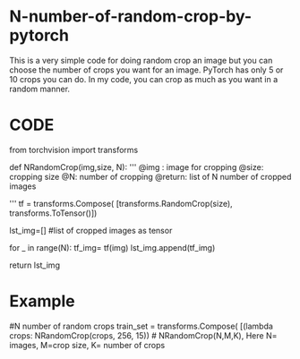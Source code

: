 # N-number-of-random-crop-by-pytorch

This is a very simple code for doing random crop an image but you can choose the number of crops you want for an image. PyTorch has only 5 or 10 crops you can do. In my code, you can crop as much as you want in a random manner.



# CODE

from torchvision import transforms

def NRandomCrop(img,size, N):
  '''
  @img : image for cropping
  @size: cropping size
  @N: number of cropping
  @return: list of N number of cropped images

  '''
  tf = transforms.Compose(
        [transforms.RandomCrop(size), transforms.ToTensor()])
        
  lst_img=[] #list of cropped images as tensor
  
  for _ in range(N):
    tf_img= tf(img)
    lst_img.append(tf_img)

  return lst_img
  
  
  # Example
  #N number of random crops
    train_set = transforms.Compose(
        [(lambda crops: NRandomCrop(crops, 256, 15)) # NRandomCrop(N,M,K), Here N= images, M=crop size, K= number of crops
